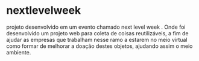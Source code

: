 # nextlevelweek
projeto desenvolvido em um evento chamado next level week . Onde foi desenvolvido um projeto web para coleta de coisas reutilizáveis, a fim de ajudar as empresas que trabalham nesse ramo a estarem no meio virtual como formar de melhorar a doação destes objetos, ajudando assim o meio ambiente.

